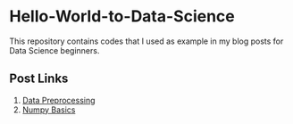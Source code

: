 # Hello-World-to-Data-Science
This repository contains codes that I used as example in my blog posts for Data Science beginners.

## Post Links
1. [Data Preprocessing](https://medium.com/@ahsan.shihab2/the-unattractive-side-of-machine-learning-you-need-to-know-54885367da9b)
2. [Numpy Basics](https://medium.com/analytics-vidhya/get-started-with-numpy-now-d2e637aecdef)
